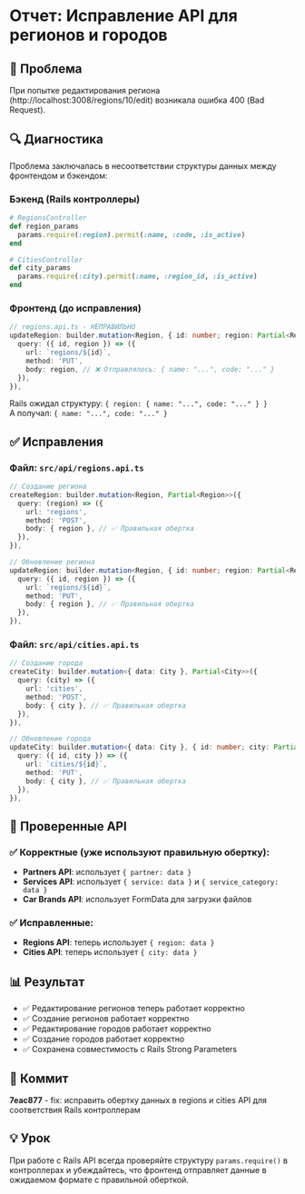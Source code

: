 # Отчет: Исправление API для регионов и городов

## 🐛 Проблема
При попытке редактирования региона (http://localhost:3008/regions/10/edit) возникала ошибка 400 (Bad Request).

## 🔍 Диагностика
Проблема заключалась в несоответствии структуры данных между фронтендом и бэкендом:

### Бэкенд (Rails контроллеры)
```ruby
# RegionsController
def region_params
  params.require(:region).permit(:name, :code, :is_active)
end

# CitiesController  
def city_params
  params.require(:city).permit(:name, :region_id, :is_active)
end
```

### Фронтенд (до исправления)
```typescript
// regions.api.ts - НЕПРАВИЛЬНО
updateRegion: builder.mutation<Region, { id: number; region: Partial<Region> }>({
  query: ({ id, region }) => ({
    url: `regions/${id}`,
    method: 'PUT',
    body: region, // ❌ Отправлялось: { name: "...", code: "..." }
  }),
}),
```

Rails ожидал структуру: `{ region: { name: "...", code: "..." } }`  
А получал: `{ name: "...", code: "..." }`

## ✅ Исправления

### Файл: `src/api/regions.api.ts`
```typescript
// Создание региона
createRegion: builder.mutation<Region, Partial<Region>>({
  query: (region) => ({
    url: 'regions',
    method: 'POST',
    body: { region }, // ✅ Правильная обертка
  }),
}),

// Обновление региона
updateRegion: builder.mutation<Region, { id: number; region: Partial<Region> }>({
  query: ({ id, region }) => ({
    url: `regions/${id}`,
    method: 'PUT',
    body: { region }, // ✅ Правильная обертка
  }),
}),
```

### Файл: `src/api/cities.api.ts`
```typescript
// Создание города
createCity: builder.mutation<{ data: City }, Partial<City>>({
  query: (city) => ({
    url: 'cities',
    method: 'POST',
    body: { city }, // ✅ Правильная обертка
  }),
}),

// Обновление города
updateCity: builder.mutation<{ data: City }, { id: number; city: Partial<City> }>({
  query: ({ id, city }) => ({
    url: `cities/${id}`,
    method: 'PUT',
    body: { city }, // ✅ Правильная обертка
  }),
}),
```

## 🔧 Проверенные API
### ✅ Корректные (уже используют правильную обертку):
- **Partners API**: использует `{ partner: data }`
- **Services API**: использует `{ service: data }` и `{ service_category: data }`
- **Car Brands API**: использует FormData для загрузки файлов

### ✅ Исправленные:
- **Regions API**: теперь использует `{ region: data }`
- **Cities API**: теперь использует `{ city: data }`

## 📊 Результат
- ✅ Редактирование регионов теперь работает корректно
- ✅ Создание регионов работает корректно
- ✅ Редактирование городов работает корректно
- ✅ Создание городов работает корректно
- ✅ Сохранена совместимость с Rails Strong Parameters

## 🚀 Коммит
**7eac877** - fix: исправить обертку данных в regions и cities API для соответствия Rails контроллерам

## 💡 Урок
При работе с Rails API всегда проверяйте структуру `params.require()` в контроллерах и убеждайтесь, что фронтенд отправляет данные в ожидаемом формате с правильной оберткой. 